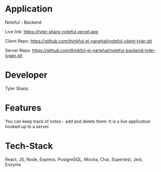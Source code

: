 # Application

Noteful - Backend

Live link: https://tyler-sharp-noteful.vercel.app

Client Repo: https://github.com/thinkful-ei-narwhal/noteful-client-tyler.git

Server Repo: https://github.com/thinkful-ei-narwhal/noteful-backend-tyler-logan.git

# Developer

Tyler Sharp

# Features

You can keep track of notes - add and delete them. It is a live application hooked up to a server.

# Tech-Stack

React, JS, Node, Express, PostgreSQL, Mocha, Chai, Supertest, Jest, Enzyme
